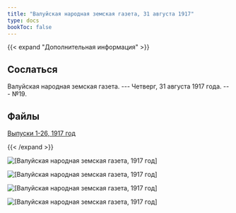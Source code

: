 ```yaml
---
title: "Валуйская народная земская газета, 31 августа 1917"
type: docs
bookToc: false
---
```


{{< expand "Дополнительная информация" >}}
## Сослаться
Валуйская народная земская газета. --- Четверг, 31 августа 1917 года. --- №19.

## Файлы
[Выпуски 1-26, 1917 год](https://www.dropbox.com/sh/f66udc3wv8z9994/AADjgSdoNAVKO_sDOpFltcOta?dl=0)

{{< /expand >}}

![[Валуйская народная земская газета, 1917 год]](/static/img/papers/1917_№19.jpg)

![[Валуйская народная земская газета, 1917 год]](/static/img/papers/1917_№19_p2.jpg)

![[Валуйская народная земская газета, 1917 год]](/static/img/papers/1917_№19_p3.jpg)

![[Валуйская народная земская газета, 1917 год]](/static/img/papers/1917_№19_p4.jpg)
